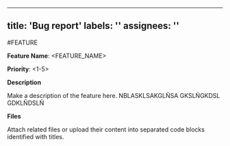 
---
title: 'Bug report'
labels: ''
assignees: ''
---

#FEATURE

**Feature Name**: <FEATURE_NAME>

**Priority**: <1-5>

**Description**

Make a description of the feature here.
NBLASKLSAKGLÑSA
GKSLÑGKDSL
GDKLÑDSLÑ

**Files**

Attach related files or upload their content into separated code blocks identified with titles.
